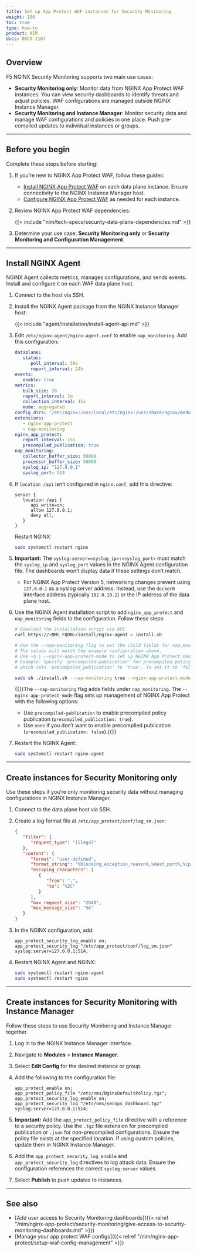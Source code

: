 ```yaml
---
title: Set up App Protect WAF instances for Security Monitoring
weight: 100
toc: true
type: how-to
product: NIM
docs: DOCS-1107
---
```


## Overview

F5 NGINX Security Monitoring supports two main use cases:

- **Security Monitoring only**: Monitor data from NGINX App Protect WAF instances. You can view security dashboards to identify threats and adjust policies. WAF configurations are managed outside NGINX Instance Manager.
- **Security Monitoring and Instance Manager**: Monitor security data and manage WAF configurations and policies in one place. Push pre-compiled updates to individual instances or groups.

---

## Before you begin

Complete these steps before starting:

1. If you’re new to NGINX App Protect WAF, follow these guides:

   - [Install NGINX App Protect WAF](https://docs.nginx.com/nginx-app-protect/admin-guide/install/) on each data plane instance. Ensure connectivity to the NGINX Instance Manager host.
   - [Configure NGINX App Protect WAF](https://docs.nginx.com/nginx-app-protect/configuration-guide/configuration/#policy-configuration-overview) as needed for each instance.

2. Review NGINX App Protect WAF dependencies:

   {{< include "nim/tech-specs/security-data-plane-dependencies.md" >}}

3. Determine your use case: **Security Monitoring only** or **Security Monitoring and Configuration Management**.

---

## Install NGINX Agent

NGINX Agent collects metrics, manages configurations, and sends events. Install and configure it on each WAF data plane host.

1. Connect to the host via SSH.
2. Install the NGINX Agent package from the NGINX Instance Manager host:

   {{< include "agent/installation/install-agent-api.md" >}}

3. Edit `/etc/nginx-agent/nginx-agent.conf` to enable `nap_monitoring`. Add this configuration:

   ```yaml
   dataplane:
      status:
         poll_interval: 30s
         report_interval: 24h
   events:
      enable: true
   metrics:
      bulk_size: 20
      report_interval: 1m
      collection_interval: 15s
      mode: aggregated
   config_dirs: "/etc/nginx:/usr/local/etc/nginx:/usr/share/nginx/modules:/etc/nms:/etc/app_protect"
   extensions:
      - nginx-app-protect
      - nap-monitoring
   nginx_app_protect:
      report_interval: 15s
      precompiled_publication: true
   nap_monitoring:
      collector_buffer_size: 50000
      processor_buffer_size: 50000
      syslog_ip: "127.0.0.1"
      syslog_port: 514
   ```

4. If `location /api` isn’t configured in `nginx.conf`, add this directive:

   ```nginx
   server {
      location /api {
         api write=on;
         allow 127.0.0.1;
         deny all;
      }
   }
   ```

   Restart NGINX:

   ```bash
   sudo systemctl restart nginx
   ```

5. **Important:** The `syslog:server=<syslog_ip>:<syslog_port>` must match the `syslog_ip` and `syslog_port` values in the NGINX Agent configuration file. The dashboards won’t display data if these settings don’t match. 

   - For NGINX App Protect Version 5, networking changes prevent using `127.0.0.1` as a syslog server address. Instead, use the `docker0` interface address (typically `192.0.10.1`) or the IP address of the data plane host.

6. Use the NGINX Agent installation script to add `nginx_app_protect` and `nap_monitoring` fields to the configuration. Follow these steps:

   ```bash
   # Download the installation script via API
   curl https://<NMS_FQDN>/install/nginx-agent > install.sh

   # Use the --nap-monitoring flag to set the child fields for nap_monitoring.
   # The values will match the example configuration above.
   # Use -m | --nginx-app-protect-mode to set up NGINX App Protect management.
   # Example: Specify 'precompiled-publication' for precompiled policy publication,
   # which sets 'precompiled_publication' to 'true'. To set it to 'false', use 'none'.

   sudo sh ./install.sh --nap-monitoring true --nginx-app-protect-mode precompiled-publication
   ```

   {{<note>}}The `--nap-monitoring` flag adds fields under `nap_monitoring`. The `--nginx-app-protect-mode` flag sets up management of NGINX App Protect with the following options:
   - Use `precompiled-publication` to enable precompiled policy publication (`precompiled_publication: true`).
   - Use `none` if you don’t want to enable precompiled publication (`precompiled_publication: false`).{{</note>}}

7. Restart the NGINX Agent:

   ```bash
   sudo systemctl restart nginx-agent
   ```

---

## Create instances for Security Monitoring only

Use these steps if you’re only monitoring security data without managing configurations in NGINX Instance Manager.

1. Connect to the data plane host via SSH.
2. Create a log format file at `/etc/app_protect/conf/log_sm.json`:

   ```json
   {
      "filter": {
         "request_type": "illegal"
      },
      "content": {
         "format": "user-defined",
         "format_string": "%blocking_exception_reason%,%dest_port%,%ip_client%,%severity%,%uri%",
         "escaping_characters": [
            {
               "from": ",",
               "to": "%2C"
            }
         ],
         "max_request_size": "2048",
         "max_message_size": "5k"
      }
   }
   ```

3. In the NGINX configuration, add:

   ```nginx
   app_protect_security_log_enable on;
   app_protect_security_log "/etc/app_protect/conf/log_sm.json" syslog:server=127.0.0.1:514;
   ```

4. Restart NGINX Agent and NGINX:

   ```bash
   sudo systemctl restart nginx-agent
   sudo systemctl restart nginx
   ```

---

## Create instances for Security Monitoring with Instance Manager

Follow these steps to use Security Monitoring and Instance Manager together.

1. Log in to the NGINX Instance Manager interface.
2. Navigate to **Modules** > **Instance Manager**.
3. Select **Edit Config** for the desired instance or group.
4. Add the following to the configuration file:

   ```nginx
   app_protect_enable on;
   app_protect_policy_file "/etc/nms/NginxDefaultPolicy.tgz";
   app_protect_security_log_enable on;
   app_protect_security_log "/etc/nms/secops_dashboard.tgz" syslog:server=127.0.0.1:514;
   ```

5. **Important:** Add the `app_protect_policy_file` directive with a reference to a security policy. Use the `.tgz` file extension for precompiled publication or `.json` for non-precompiled configurations. Ensure the policy file exists at the specified location. If using custom policies, update them in NGINX Instance Manager.

6. Add the `app_protect_security_log_enable` and `app_protect_security_log` directives to log attack data. Ensure the configuration references the correct `syslog:server` values.

7. Select **Publish** to push updates to instances.

---

## See also

- [Add user access to Security Monitoring dashboards]({{< relref "/nim/nginx-app-protect/security-monitoring/give-access-to-security-monitoring-dashboards.md" >}})
- [Manage your app protect WAF configs]({{< relref "/nim/nginx-app-protect/setup-waf-config-management" >}})
